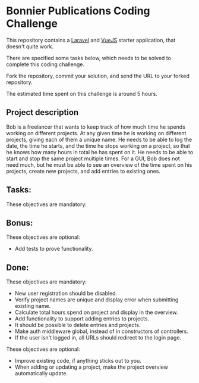 # Bonnier Publications Coding Challenge
This repository contains a [Laravel](https://laravel.com/docs/7.x) and [VueJS](https://vuejs.org/) starter application, that doesn't quite work.

There are specified some tasks below, which needs to be solved to complete this coding challenge.

Fork the repository, commit your solution, and send the URL to your forked repository.

The estimated time spent on this challenge is around 5 hours.

## Project description
Bob is a freelancer that wants to keep track of how much time he spends working on different projects.
At any given time he is working on different projects, giving each of them a unique name.
He needs to be able to log the date, the time he starts, and the time he stops working on a project, so that he knows how many hours in total he has spent on it.
He needs to be able to start and stop the same project multiple times.
For a GUI, Bob does not need much, but he must be able to see an overview of the time spent on his projects, create new projects, and add entries to existing ones.

## Tasks:
These objectives are mandatory:



## Bonus:
These objectives are optional:
- Add tests to prove functionality.

## Done:
These objectives are mandatory:
* New user registration should be disabled.
* Verify project names are unique and display error when submitting existing name.
* Calculate total hours spend on project and display in the overview.
* Add functionality to support adding entries to projects.
* It should be possible to delete entries and projects.
* Make auth middleware global, instead of in constructors of controllers.
* If the user isn't logged in, all URLs should redirect to the login page.

These objectives are optional:
* Improve existing code, if anything sticks out to you.
* When adding or updating a project, make the project overview automatically update.

